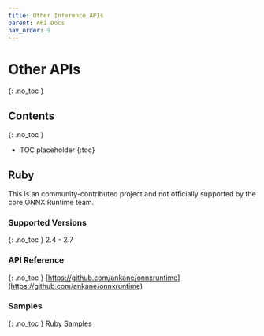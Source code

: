 ```yaml
---
title: Other Inference APIs
parent: API Docs
nav_order: 9
---
```


# Other APIs
{: .no_toc }

## Contents
{: .no_toc }

* TOC placeholder
{:toc}

## Ruby
This is an community-contributed project and not officially supported by the core ONNX Runtime team.

### Supported Versions
{: .no_toc }
2.4 - 2.7

### API Reference
{: .no_toc }
[https://github.com/ankane/onnxruntime](https://github.com/ankane/onnxruntime)

### Samples
{: .no_toc }
[Ruby Samples](https://ankane.org/tensorflow-ruby)